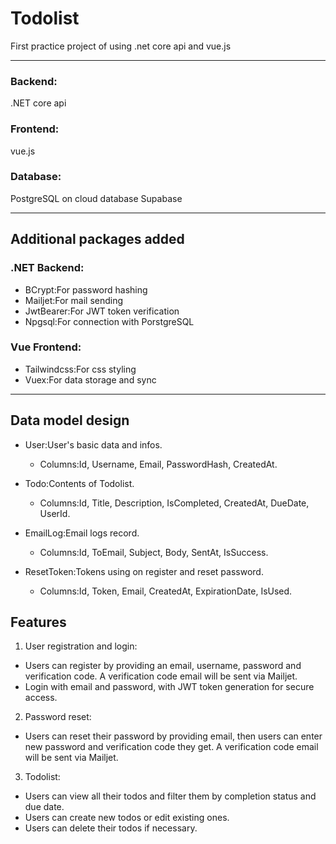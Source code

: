 # Todolist
First practice project of using .net core api and vue.js  

-----
### Backend:
.NET core api  
### Frontend:
vue.js  
### Database:
PostgreSQL on cloud database Supabase  

-----
## Additional packages added
### .NET Backend:
- BCrypt:For password hashing
- Mailjet:For mail sending
- JwtBearer:For JWT token verification
- Npgsql:For connection with PorstgreSQL
  
### Vue Frontend:
- Tailwindcss:For css styling
- Vuex:For data storage and sync

-----
## Data model design
- User:User's basic data and infos.
  - Columns:Id, Username, Email, PasswordHash, CreatedAt.  
  
- Todo:Contents of Todolist.
  - Columns:Id, Title, Description, IsCompleted, CreatedAt, DueDate, UserId.  
  
- EmailLog:Email logs record.
  - Columns:Id, ToEmail, Subject, Body, SentAt, IsSuccess.
  
- ResetToken:Tokens using on register and reset password.
  - Columns:Id, Token, Email, CreatedAt, ExpirationDate, IsUsed.
  
## Features
1. User registration and login:
  - Users can register by providing an email, username, password and verification code. A verification code email will be sent via Mailjet.
  - Login with email and password, with JWT token generation for secure access.
  
2. Password reset:
  - Users can reset their password by providing email, then users can enter new password and verification code they get. A verification code email will be sent via Mailjet.
  
3. Todolist:
  - Users can view all their todos and filter them by completion status and due date.
  - Users can create new todos or edit existing ones.
  - Users can delete their todos if necessary.
